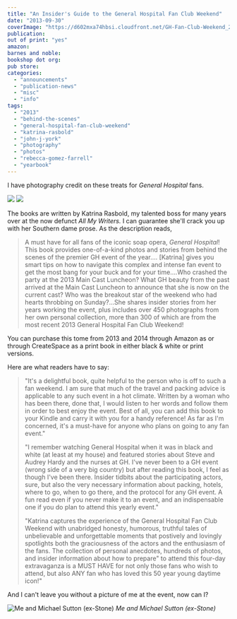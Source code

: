 ```yaml
---
title: "An Insider's Guide to the General Hospital Fan Club Weekend"
date: "2013-09-30"
coverImage: "https://d602mxa74hbsi.cloudfront.net/GH-Fan-Club-Weekend_2013.jpg"
publication: 
out of print: "yes"
amazon: 
barnes and noble: 
bookshop dot org:
pub store: 
categories:
  - "announcements"
  - "publication-news"
  - "misc"
  - "info"  
tags:
  - "2013"
  - "behind-the-scenes"
  - "general-hospital-fan-club-weekend"
  - "katrina-rasbold"
  - "john-j-york"
  - "photography"
  - "photos"
  - "rebecca-gomez-farrell"
  - "yearbook"
---
```


I have photography credit on these treats for _General Hospital_ fans.

![](https://d2ypg8o05lff0b.cloudfront.net/wp-content/uploads/sites/3/2013/09/5144YUs6JfL._SX398_BO1,204,203,200_.jpg)
![](https://d2ypg8o05lff0b.cloudfront.net/wp-content/uploads/sites/3/2013/09/51Gm8WIKYNL._SX398_BO1,204,203,200_.jpg)

The books are written by Katrina Rasbold, my talented boss for many years over at the now defunct _All My Writers._ I can guarantee she'll crack you up with her Southern dame prose. As the description reads,

> A must have for all fans of the iconic soap opera, _General Hospital_! This book provides one-of-a-kind photos and stories from behind the scenes of the premier GH event of the year.... \[Katrina\] gives you smart tips on how to navigate this complex and intense fan event to get the most bang for your buck and for your time....Who crashed the party at the 2013 Main Cast Luncheon? What GH beauty from the past arrived at the Main Cast Luncheon to announce that she is now on the current cast? Who was the breakout star of the weekend who had hearts throbbing on Sunday?...She shares insider stories from her years working the event, plus includes over 450 photographs from her own personal collection, more than 300 of which are from the most recent 2013 General Hospital Fan Club Weekend!

You can purchase this tome from 2013 and 2014 through Amazon as or through CreateSpace as a print book in either black & white or print versions.

Here are what readers have to say:

> "It's a delightful book, quite helpful to the person who is off to such a fan weekend. I am sure that much of the travel and packing advice is applicable to any such event in a hot climate. Written by a woman who has been there, done that, I would listen to her words and follow them in order to best enjoy the event. Best of all, you can add this book to your Kindle and carry it with you for a handy reference! As far as I'm concerned, it's a must-have for anyone who plans on going to any fan event."
>
> "I remember watching General Hospital when it was in black and white (at least at my house) and featured stories about Steve and Audrey Hardy and the nurses at GH. I've never been to a GH event (wrong side of a very big country) but after reading this book, I feel as though I've been there. Insider tidbits about the participating actors, sure, but also the very necessary information about packing, hotels, where to go, when to go there, and the protocol for any GH event. A fun read even if you never make it to an event, and an indispensable one if you do plan to attend this yearly event."
>
> "Katrina captures the experience of the General Hospital Fan Club Weekend with unabridged honesty, humorous, truthful tales of unbelievable and unforgettable moments that postively and lovingly spotlights both the graciousness of the actors and the enthusiasm of the fans. The collection of personal anecdotes, hundreds of photos, and insider information about how to prepare" to attend this four-day extravaganza is a MUST HAVE for not only those fans who wish to attend, but also ANY fan who has loved this 50 year young daytime icon!"

And I can't leave you without a picture of me at the event, now can I?

![Me and Michael Sutton (ex-Stone)](images/GHFCW14_Past_Cast_173-500x442.jpg) *Me and Michael Sutton (ex-Stone)*
